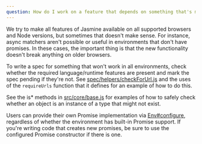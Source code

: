 ```yaml
---
question: How do I work on a feature that depends on something that's missing from some supported browsers, like an async matcher or equality comparison for Sets?
---
```


We try to make all features of Jasmine available on all supported browsers and
Node versions, but sometimes that doesn't make sense. For instance, async
matchers aren't possible or useful in environments that don't have promises.
In these cases, the important thing is that the new functionality doesn't break
anything on older browsers.

To write a spec for something that won't work in all environments, check
whether the required language/runtime features are present and mark the spec
pending if they're not. See
[spec/helpers/checkForUrl.js](https://github.com/jasmine/jasmine/blob/main/spec/helpers/checkForUrl.js)
and the uses of the `requireUrls` function that it defines for an example of
how to do this.

See the is\* methods in
[src/core/base.js](https://github.com/jasmine/jasmine/blob/main/src/core/base.js)
for examples of how to safely check whether an object is an instance of a type
that might not exist.

Users can provide their own Promise implementation via
[Env#configure](/api/edge/Env.html#configure), regardless of whether the
environment has built-in Promise support. If you're writing code that creates
new promises, be sure to use the configured Promise constructor if there is
one.
